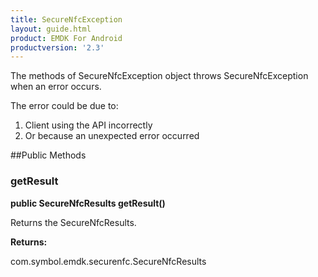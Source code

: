 ```yaml
---
title: SecureNfcException
layout: guide.html
product: EMDK For Android
productversion: '2.3'
---
```


The methods of SecureNfcException object throws SecureNfcException when an error
 occurs.

The error could be due to:

1. Client using the API incorrectly
2. Or because an unexpected error occurred

##Public Methods

### getResult

**public SecureNfcResults getResult()**

Returns the SecureNfcResults.

**Returns:**

com.symbol.emdk.securenfc.SecureNfcResults












